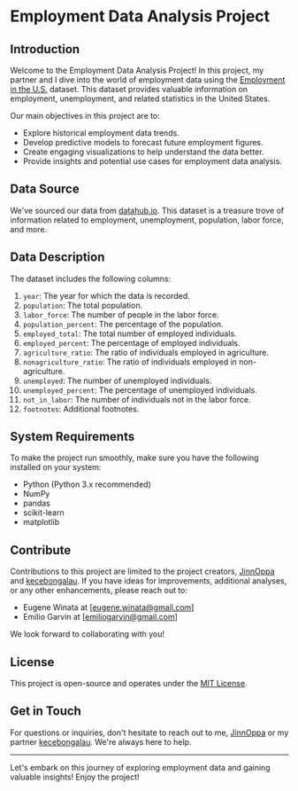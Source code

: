 # Employment Data Analysis Project

## Introduction

Welcome to the Employment Data Analysis Project! In this project, my partner and I dive into the world of employment data using the [Employment in the U.S.](https://datahub.io/core/employment-us) dataset. This dataset provides valuable information on employment, unemployment, and related statistics in the United States.

Our main objectives in this project are to:

- Explore historical employment data trends.
- Develop predictive models to forecast future employment figures.
- Create engaging visualizations to help understand the data better.
- Provide insights and potential use cases for employment data analysis.

## Data Source

We've sourced our data from [datahub.io](https://datahub.io/core/employment-us). This dataset is a treasure trove of information related to employment, unemployment, population, labor force, and more.

## Data Description

The dataset includes the following columns:

1. `year`: The year for which the data is recorded.
2. `population`: The total population.
3. `labor_force`: The number of people in the labor force.
4. `population_percent`: The percentage of the population.
5. `employed_total`: The total number of employed individuals.
6. `employed_percent`: The percentage of employed individuals.
7. `agriculture_ratio`: The ratio of individuals employed in agriculture.
8. `nonagriculture_ratio`: The ratio of individuals employed in non-agriculture.
9. `unemployed`: The number of unemployed individuals.
10. `unemployed_percent`: The percentage of unemployed individuals.
11. `not_in_labor`: The number of individuals not in the labor force.
12. `footnotes`: Additional footnotes.

## System Requirements

To make the project run smoothly, make sure you have the following installed on your system:

- Python (Python 3.x recommended)
- NumPy
- pandas
- scikit-learn
- matplotlib


## Contribute

Contributions to this project are limited to the project creators, [JinnOppa](https://github.com/JinnOppa) and [kecebongalau](https://github.com/kecebongalau). If you have ideas for improvements, additional analyses, or any other enhancements, please reach out to:

- Eugene Winata at [eugene.winata@gmail.com]
- Emilio Garvin at [emiliogarvin@gmail.com]

We look forward to collaborating with you!

## License

This project is open-source and operates under the [MIT License](LICENSE).

## Get in Touch

For questions or inquiries, don't hesitate to reach out to me, [JinnOppa](https://github.com/JinnOppa) or my partner [kecebongalau](https://github.com/kecebongalau). We're always here to help.

---

Let's embark on this journey of exploring employment data and gaining valuable insights! Enjoy the project!
